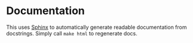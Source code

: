 # Documentation

This uses [Sphinx](https://www.sphinx-doc.org/en/master/index.html) to automatically generate readable documentation from docstrings. Simply call `make html` to regenerate docs.
